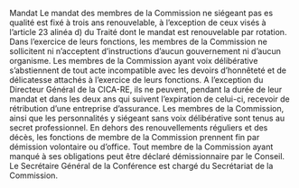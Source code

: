 Mandat
Le mandat des membres de la Commission ne siégeant pas es qualité est fixé à trois ans renouvelable, à l’exception de ceux visés à l’article 23 alinéa d) du Traité dont le mandat est renouvelable par rotation.
Dans l’exercice de leurs fonctions, les membres de la Commission ne sollicitent ni n’acceptent d’instructions d’aucun gouvernement ni d’aucun organisme.
Les membres de la Commission ayant voix délibérative s’abstiennent de tout acte incompatible avec les devoirs d’honnêteté et de délicatesse attachés à l’exercice de leurs fonctions. A l’exception du Directeur Général de la CICA-RE, ils ne peuvent, pendant la durée de leur mandat et dans les deux ans qui suivent l’expiration de celui-ci, recevoir de rétribution d’une entreprise d’assurance.
Les membres de la Commission, ainsi que les personnalités y siégeant sans voix délibérative sont tenus au secret professionnel.
En dehors des renouvellements réguliers et des décès, les fonctions de membre de la Commission prennent fin par démission volontaire ou d’office.
Tout membre de la Commission ayant manqué à ses obligations peut être déclaré démissionnaire par le Conseil.
Le Secrétaire Général de la Conférence est chargé du Secrétariat de la Commission.